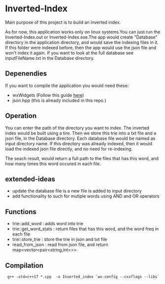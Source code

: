 # Inverted-Index
Main purpose of this project is to build an inverted index.

As for now, this application works only on linux systems.You can just run the Inverted-Index.out or Inverted-Index.exe.The app would create "Database" directory in the application directory, and would save the indexing files in it.
If this folder were indexed before, then the app would use the json file and won't index it again.
If you want to look at the full database see inputFileName.txt in the Database directory.

Depenendies
-----------
If you want to compile the application you would need these: 

* wxWidgets (Follow this guide [here](https://wiki.wxwidgets.org/Installing_and_configuring_under_Ubuntu))
* json.hpp (this is already included in this repo.)

Operation
-------
You can enter the path of the directory you want to index. The inverted index would be built using a tire.
Then we store this trie into a txt file and a json file, in the Database directory. Each database file would be named as input directory name.
If this directory was already indexed, then it would load the indexed json file directly, and no need for re-indexing.

The seach result, would return a full path to the files that has this word, and how many times this word occured in each file.

extended-ideas
-------
* update the database file is a new file is added to input directory
* add functionality to such for mutiple words using AND and OR operators

Functions
---------
* trie::add_word : adds word into trie
* trie::get_word_stats : return files that has this word, and the word freq in each file
* trie::store_trie : store the trie in json and txt file
* read_from_json : read from json file, and return map<vector<pair<string,int>>>

Compilation
--------
```
 g++ -std=c++17 *.cpp  -o Inverted_index `wx-config --cxxflags --libs` 
 ```
